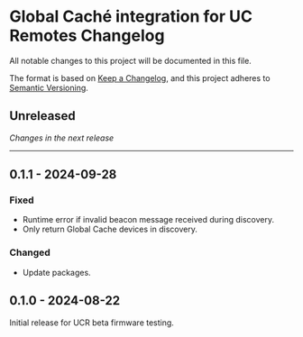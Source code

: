 # Global Caché integration for UC Remotes Changelog

All notable changes to this project will be documented in this file.

The format is based on [Keep a Changelog](https://keepachangelog.com/en/1.0.0/),
and this project adheres to [Semantic Versioning](https://semver.org/spec/v2.0.0.html).

## Unreleased

_Changes in the next release_

---

## 0.1.1 - 2024-09-28
### Fixed
- Runtime error if invalid beacon message received during discovery.
- Only return Global Cache devices in discovery.
### Changed
- Update packages.

## 0.1.0 - 2024-08-22

Initial release for UCR beta firmware testing.
